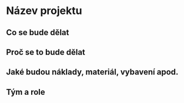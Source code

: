 # Název projektu

## Co se bude dělat

## Proč se to bude dělat

## Jaké budou náklady, materiál, vybavení apod.

## Tým a role
